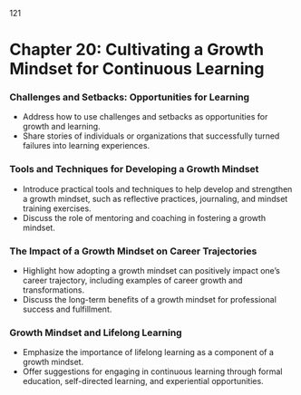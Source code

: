 121


# **Chapter 20: Cultivating a Growth Mindset for Continuous Learning**


### **Challenges and Setbacks: Opportunities for Learning**

- Address how to use challenges and setbacks as opportunities for growth and learning.
- Share stories of individuals or organizations that successfully turned failures into learning experiences.

### **Tools and Techniques for Developing a Growth Mindset**

- Introduce practical tools and techniques to help develop and strengthen a growth mindset, such as 
reflective practices, journaling, and mindset training exercises.
- Discuss the role of mentoring and coaching in fostering a growth mindset.

### **The Impact of a Growth Mindset on Career Trajectories**

- Highlight how adopting a growth mindset can positively impact one’s career trajectory, including 
examples of career growth and transformations.
- Discuss the long-term benefits of a growth mindset for professional success and fulfillment.

### **Growth Mindset and Lifelong Learning**
- Emphasize the importance of lifelong learning as a component of a growth mindset.
- Offer suggestions for engaging in continuous learning through formal education, self-directed learning, 
and experiential opportunities.